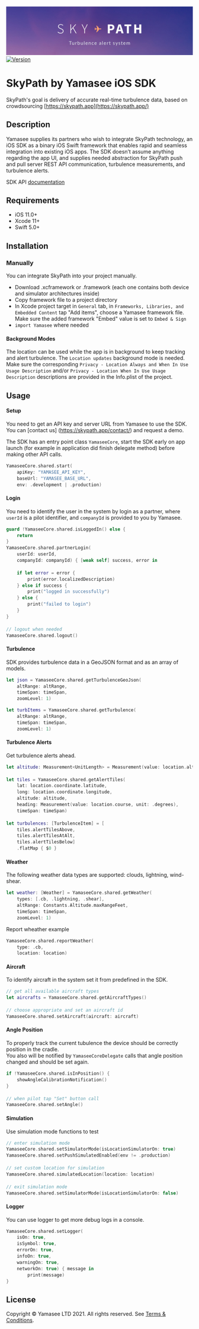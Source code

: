 ![SkyPath: Turbulence alert system](./docs-logo.jpg)
[![Version](https://img.shields.io/github/v/release/Yamasee/skypath-ios-sdk)]()
  
# SkyPath by Yamasee iOS SDK

SkyPath's goal is delivery of accurate real-time turbulence data, based on crowdsourcing [https://skypath.app](https://skypath.app/)

## Description

Yamasee supplies its partners who wish to integrate SkyPath technology, an iOS SDK as a binary iOS Swift framework that enables rapid and seamless integration into existing iOS apps. The SDK doesn’t assume anything regarding the app UI, and supplies needed abstraction for SkyPath push and pull server REST API communication, turbulence measurements, and turbulence alerts.

SDK API [documentation](https://yamasee.github.io/skypath-ios-sdk)

## Requirements

- iOS 11.0+
- Xcode 11+
- Swift 5.0+

## Installation


### Manually

You can integrate SkyPath into your project manually. 

- Download .xcframework or .framework (each one contains both device and simulator architectures inside)
- Copy framework file to a project directory
- In Xcode project target in `General` tab, in `Frameworks, Libraries, and Embedded Content` tap "Add items", choose a Yamasee framework file. Make sure the added framework "Embed" value is set to `Embed & Sign`
- `import Yamasee` where needed


#### Background Modes

The location can be used while the app is in background to keep tracking and alert turbulence. The `Location updates` background mode is needed.<br>
Make sure the corresponding `Privacy - Location Always and When In Use Usage Description` and/or `Privacy - Location When In Use Usage Description` descriptions are provided in the Info.plist of the project. 


## Usage

#### Setup

You need to get an API key and server URL from Yamasee to use the SDK. <br>
You can [contact us] (https://skypath.app/contact/) and request a demo. <br>

The SDK has an entry point class `YamaseeCore`, start the SDK early on app launch (for example in application did finish delegate method) before making other API calls.

```swift
YamaseeCore.shared.start(
	apiKey: "YAMASEE_API_KEY",
	baseUrl: "YAMASEE_BASE_URL",
	env: .development | .production)
```

#### Login

You need to identify the user in the system by login as a partner, where `userId` is a pilot identifier, and `companyId` is provided to you by Yamasee.

```swift
guard !YamaseeCore.shared.isLoggedIn() else {
	return
}
YamaseeCore.shared.partnerLogin(
	userId: userId, 
	companyId: companyId) { [weak self] success, error in
            
	if let error = error {
		print(error.localizedDescription)
	} else if success {
		print("logged in successfully")
	} else {
		print("failed to login")
	}
}

// logout when needed
YamaseeCore.shared.logout()
```

#### Turbulence

SDK provides turbulence data in a GeoJSON format and as an array of models.

```swift
let json = YamaseeCore.shared.getTurbulenceGeoJson(
	altRange: altRange,
	timeSpan: timeSpan,
	zoomLevel: 1)
```
```swift
let turbItems = YamaseeCore.shared.getTurbulence(
	altRange: altRange,
	timeSpan: timeSpan,
	zoomLevel: 1)                     
```

#### Turbulence Alerts

Get turbulence alerts ahead.

```swift
let altitude: Measurement<UnitLength> = Measurement(value: location.altitude, unit: .meters)
        
let tiles = YamaseeCore.shared.getAlertTiles(
	lat: location.coordinate.latitude,
	long: location.coordinate.longitude,
	altitude: altitude,
	heading: Measurement(value: location.course, unit: .degrees),
	timeSpan: timeSpan)

let turbulences: [TurbulenceItem] = [
	tiles.alertTilesAbove, 
	tiles.alertTilesAtAlt, 
	tiles.alertTilesBelow]
	.flatMap { $0 }
```

#### Weather 

The following weather data types are supported: clouds, lightning, wind-shear.

```swift
let weather: [Weather] = YamaseeCore.shared.getWeather(
	types: [.cb, .lightning, .shear],
	altRange: Constants.Altitude.maxRangeFeet,
	timeSpan: timeSpan,
	zoomLevel: 1)
```

Report wheather example

```swift
YamaseeCore.shared.reportWeather(
	type: .cb,
	location: location)
```

#### Aircraft

To identify aircraft in the system set it from predefined in the SDK.

```swift
// get all available aircraft types
let aircrafts = YamaseeCore.shared.getAircraftTypes()

// choose appropriate and set an aircraft id
YamaseeCore.shared.setAircraft(aircraft: aircraft)
```

#### Angle Position

To properly track the current tubulence the device should be correctly position in the cradle.<br>
You also will be notified by `YamaseeCoreDelegate` calls that angle position changed and should be set again.

```swift
if !YamaseeCore.shared.isInPosition() {
	showAngleCalibrationNotification()
}

// when pilot tap "Set" button call
YamaseeCore.shared.setAngle()
```
        
#### Simulation

Use simulation mode functions to test

```swift
// enter simulation mode
YamaseeCore.shared.setSimulatorMode(isLocationSimulatorOn: true)
YamaseeCore.shared.setPushSimulatedEnabled(env != .production)

// set custom location for simulation
YamaseeCore.shared.simulatedLocation(location: location)

// exit simulation mode
YamaseeCore.shared.setSimulatorMode(isLocationSimulatorOn: false)
```

#### Logger

You can use logger to get more debug logs in a console.

```swift
YamaseeCore.shared.setLogger(
	isOn: true, 
	isSymbol: true, 
	errorOn: true, 
	infoOn: true, 
	warningOn: true, 
	networkOn: true) { message in
		print(message)
}
```


## License

Copyright © Yamasee LTD 2021. All rights reserved. 
See [Terms & Conditions](https://skypath.app/terms/).
